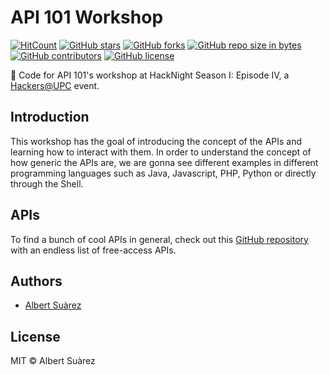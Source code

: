 # API 101 Workshop

[![HitCount](http://hits.dwyl.io/AlbertSuarez/api-101-workshop.svg)](http://hits.dwyl.io/AlbertSuarez/api-101-workshop)
[![GitHub stars](https://img.shields.io/github/stars/AlbertSuarez/api-101-workshop.svg)](https://GitHub.com/AlbertSuarez/api-101-workshop/stargazers/)
[![GitHub forks](https://img.shields.io/github/forks/AlbertSuarez/api-101-workshop.svg)](https://GitHub.com/AlbertSuarez/api-101-workshop/network/)
[![GitHub repo size in bytes](https://img.shields.io/github/repo-size/AlbertSuarez/api-101-workshop.svg)](https://github.com/AlbertSuarez/api-101-workshop)
[![GitHub contributors](https://img.shields.io/github/contributors/AlbertSuarez/api-101-workshop.svg)](https://GitHub.com/AlbertSuarez/api-101-workshop/graphs/contributors/)
[![GitHub license](https://img.shields.io/github/license/AlbertSuarez/api-101-workshop.svg)](https://github.com/AlbertSuarez/api-101-workshop/blob/master/LICENSE)

🍺 Code for API 101's workshop at HackNight Season I: Episode IV, a [Hackers@UPC](https://hackersatupc.org/) event.

## Introduction

This workshop has the goal of introducing the concept of the APIs and learning how to interact with them. In order to understand the concept of how generic the APIs are, we are gonna see different examples in different programming languages such as Java, Javascript, PHP, Python or directly through the Shell.

## APIs

To find a bunch of cool APIs in general, check out this [GitHub repository](https://github.com/toddmotto/public-apis) with an endless list of free-access APIs.

## Authors

- [Albert Suàrez](https://github.com/AlbertSuarez)

## License

MIT © Albert Suàrez